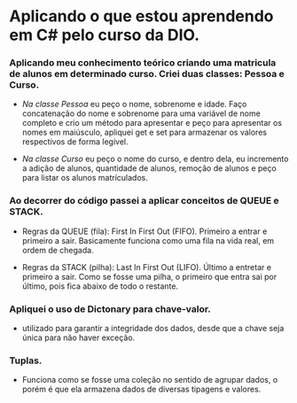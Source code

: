 # Aplicando o que estou aprendendo em C# pelo curso da DIO.

### Aplicando meu conhecimento teórico criando uma matricula de alunos em determinado curso. Criei duas classes: Pessoa e Curso.

- *Na classe Pessoa* eu peço o nome, sobrenome e idade. Faço concatenação do nome e sobrenome para uma variável de nome completo e crio um método para apresentar e
peço para apresentar os nomes em maiúsculo, apliquei get e set para armazenar os valores respectivos de forma legível.

- *Na classe Curso* eu peço o nome do curso, e dentro dela, eu incremento a adição de alunos, quantidade de alunos, remoção de alunos e peço para listar os alunos matrículados.

### Ao decorrer do código passei a aplicar conceitos de QUEUE e STACK.

- Regras da QUEUE (fila): First In First Out (FIFO). Primeiro a entrar e primeiro a sair. Basicamente funciona como uma fila na vida real, em ordem de chegada.

- Regras da STACK (pilha): Last In First Out (LIFO). Último a entretar e primeiro a sair. Como se fosse uma pilha, o primeiro que entra sai por último, pois fica abaixo de todo o restante.

### Apliquei o uso de Dictonary para chave-valor.

-  utilizado para garantir a integridade dos dados, desde que a chave seja única para não haver exceção.

### Tuplas.

- Funciona como se fosse uma coleção no sentido de agrupar dados, o porém é que ela armazena dados de diversas tipagens e valores.
